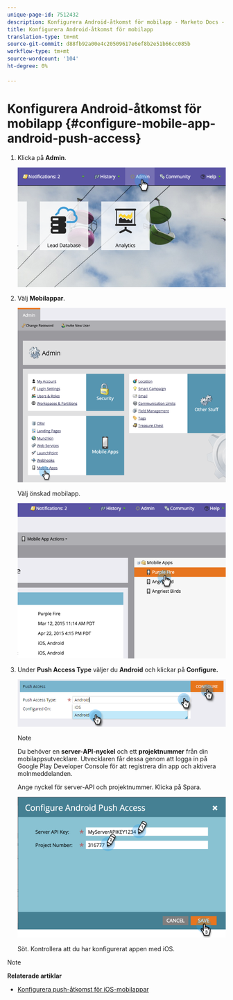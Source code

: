 ```yaml
---
unique-page-id: 7512432
description: Konfigurera Android-åtkomst för mobilapp - Marketo Docs - Produktdokumentation
title: Konfigurera Android-åtkomst för mobilapp
translation-type: tm+mt
source-git-commit: d88fb92a00e4c20509617e6ef8b2e51b66cc085b
workflow-type: tm+mt
source-wordcount: '104'
ht-degree: 0%

---
```



# Konfigurera Android-åtkomst för mobilapp {#configure-mobile-app-android-push-access}

1. Klicka på **Admin**.

   ![](assets/image2015-4-22-16-3a12-3a32.png)

1. Välj **Mobilappar**.

   ![](assets/image2015-4-22-16-3a14-3a29.png)

   Välj önskad mobilapp.

   ![](assets/image2015-4-22-16-3a33-3a19.png)

1. Under **Push Access Type** väljer du **Android** och klickar på **Configure.**

   ![](assets/image2016-6-15-15-3a16-3a22.png)

   >[!NOTE]
   >
   >Du behöver en **server-API-nyckel** och ett **projektnummer** från din mobilappsutvecklare. Utvecklaren får dessa genom att logga in på Google Play Developer Console för att registrera din app och aktivera molnmeddelanden.

   Ange nyckel för server-API och projektnummer. Klicka på Spara.

   ![](assets/image2015-4-22-18-3a54-3a54.png)

   Söt. Kontrollera att du har konfigurerat appen med iOS.

>[!NOTE]
>
>**Relaterade artiklar**
>
>* [Konfigurera push-åtkomst för iOS-mobilappar](configure-mobile-app-ios-push-access.md)

>



